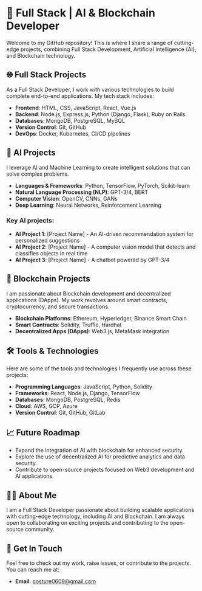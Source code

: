 
# 🚀 Full Stack | AI & Blockchain Developer

Welcome to my GitHub repository! This is where I share a range of cutting-edge projects, combining Full Stack Development, Artificial Intelligence (AI), and Blockchain technology.

## 🌐 Full Stack Projects

As a Full Stack Developer, I work with various technologies to build complete end-to-end applications. My tech stack includes:

- **Frontend**: HTML, CSS, JavaScript, React, Vue.js
- **Backend**: Node.js, Express.js, Python (Django, Flask), Ruby on Rails
- **Databases**: MongoDB, PostgreSQL, MySQL
- **Version Control**: Git, GitHub
- **DevOps**: Docker, Kubernetes, CI/CD pipelines

## 🤖 AI Projects

I leverage AI and Machine Learning to create intelligent solutions that can solve complex problems.

- **Languages & Frameworks**: Python, TensorFlow, PyTorch, Scikit-learn
- **Natural Language Processing (NLP)**: GPT-3/4, BERT
- **Computer Vision**: OpenCV, CNNs, GANs
- **Deep Learning**: Neural Networks, Reinforcement Learning

### Key AI projects:
- **AI Project 1**: [Project Name] - An AI-driven recommendation system for personalized suggestions
- **AI Project 2**: [Project Name] - A computer vision model that detects and classifies objects in real time
- **AI Project 3**: [Project Name] - A chatbot powered by GPT-3/4

## 🔗 Blockchain Projects

I am passionate about Blockchain development and decentralized applications (DApps). My work revolves around smart contracts, cryptocurrency, and secure transactions.

- **Blockchain Platforms**: Ethereum, Hyperledger, Binance Smart Chain
- **Smart Contracts**: Solidity, Truffle, Hardhat
- **Decentralized Apps (DApps)**: Web3.js, MetaMask integration


## 🛠 Tools & Technologies

Here are some of the tools and technologies I frequently use across these projects:
- **Programming Languages**: JavaScript, Python, Solidity
- **Frameworks**: React, Node.js, Django, TensorFlow
- **Databases**: MongoDB, PostgreSQL, Redis
- **Cloud**: AWS, GCP, Azure
- **Version Control**: Git, GitHub, GitLab

## 📈 Future Roadmap

- Expand the integration of AI with blockchain for enhanced security.
- Explore the use of decentralized AI for predictive analytics and data security.
- Contribute to open-source projects focused on Web3 development and AI applications.

## 🧑‍💻 About Me

I am a Full Stack Developer passionate about building scalable applications with cutting-edge technology, including AI and Blockchain. I am always open to collaborating on exciting projects and contributing to the open-source community.

## 🤝 Get In Touch

Feel free to check out my work, raise issues, or contribute to the projects. You can reach me at:

- **Email**: posture0609@gmail.com
